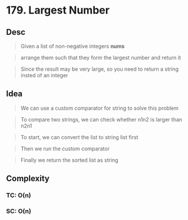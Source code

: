# 179. Largest Number

## Desc

> Given a list of non-negative integers **nums**

> arrange them such that they form the largest number and return it

> Since the result may be very large, so you need to return a string insted of an integer

## Idea

> We can use a custom comparator for string to solve this problem

> To compare two strings, we can check whether n1n2 is larger than n2n1

> To start, we can convert the list to string list first

> Then we run the custom comparator

> Finally we return the sorted list as string

## Complexity

### TC: O(n)

### SC: O(n)